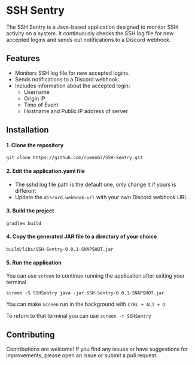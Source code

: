 # SSH Sentry

The SSH Sentry is a Java-based application designed to monitor SSH activity on a system. It continuously checks the SSH log file for new accepted logins and sends out notifications to a Discord webhook.

## Features

- Monitors SSH log file for new accepted logins.
- Sends notifications to a Discord webhook.
- Includes information about the accepted login:
    - Username
    - Origin IP
    - Time of Event
    - Hostname and Public IP address of server

## Installation

#### 1. Clone the repository

`git clone https://github.com/rumenbl/SSH-Sentry.git`

#### 2. Edit the application.yaml file

- The sshd log file path is the default one, only change it if yours is different
- Update the `discord.webhook-url` with your own Discord webhook URL.

#### 3. Build the project

`gradlew build`

#### 4. Copy the generated JAR file to a directory of your choice
`build/libs/SSH-Sentry-0.0.1-SNAPSHOT.jar`

#### 5. Run the application
You can use `screen` to continue running the application after exiting your terminal

`screen -S SSHSentry java -jar SSH-Sentry-0.0.1-SNAPSHOT.jar`

You can make `screen` run in the background with `CTRL + ALT + D`

To return to that terminal you can use
`screen -r SSHSentry`

## Contributing
Contributions are welcome! If you find any issues or have suggestions for improvements, please open an issue or submit a pull request.